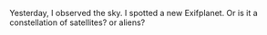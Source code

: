 Yesterday, I observed the sky. I spotted a new Exifplanet. Or is it a constellation of satellites? or aliens?
